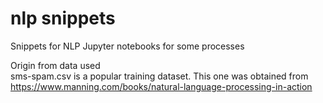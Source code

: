 # nlp snippets

Snippets for NLP
Jupyter notebooks for some processes

Origin from data used<br>
sms-spam.csv is a popular training dataset. This one was obtained from https://www.manning.com/books/natural-language-processing-in-action 
